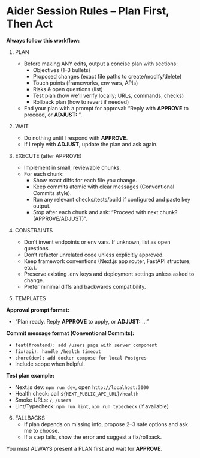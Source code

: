 # Aider Session Rules – Plan First, Then Act

**Always follow this workflow:**

1) PLAN
   - Before making ANY edits, output a concise plan with sections:
     - Objectives (1–3 bullets)
     - Proposed changes (exact file paths to create/modify/delete)
     - Touch points (frameworks, env vars, APIs)
     - Risks & open questions (list)
     - Test plan (how we’ll verify locally; URLs, commands, checks)
     - Rollback plan (how to revert if needed)
   - End your plan with a prompt for approval:
     “Reply with **APPROVE** to proceed, or **ADJUST:** <your changes>”.

2) WAIT
   - Do nothing until I respond with **APPROVE**.
   - If I reply with **ADJUST**, update the plan and ask again.

3) EXECUTE (after APPROVE)
   - Implement in small, reviewable chunks.
   - For each chunk:
     - Show exact diffs for each file you change.
     - Keep commits atomic with clear messages (Conventional Commits style).
     - Run any relevant checks/tests/build if configured and paste key output.
     - Stop after each chunk and ask: “Proceed with next chunk? (APPROVE/ADJUST)”.

4) CONSTRAINTS
   - Don’t invent endpoints or env vars. If unknown, list as open questions.
   - Don’t refactor unrelated code unless explicitly approved.
   - Keep framework conventions (Next.js app router, FastAPI structure, etc.).
   - Preserve existing .env keys and deployment settings unless asked to change.
   - Prefer minimal diffs and backwards compatibility.

5) TEMPLATES

**Approval prompt format:**
- “Plan ready. Reply **APPROVE** to apply, or **ADJUST:** …”

**Commit message format (Conventional Commits):**
- `feat(frontend): add /users page with server component`
- `fix(api): handle /health timeout`
- `chore(dev): add docker compose for local Postgres`
- Include scope when helpful.

**Test plan example:**
- Next.js dev: `npm run dev`, open `http://localhost:3000`
- Health check: call `${NEXT_PUBLIC_API_URL}/health`
- Smoke URLs: `/`, `/users`
- Lint/Typecheck: `npm run lint`, `npm run typecheck` (if available)

6) FALLBACKS
   - If plan depends on missing info, propose 2–3 safe options and ask me to choose.
   - If a step fails, show the error and suggest a fix/rollback.

You must ALWAYS present a PLAN first and wait for **APPROVE**.